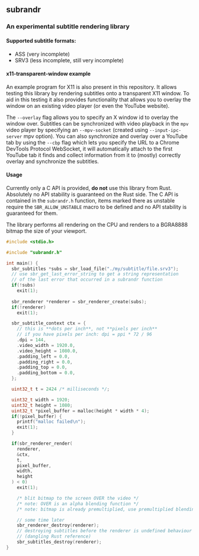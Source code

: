 ## subrandr

### An experimental subtitle rendering library

#### Supported subtitle formats:
- ASS (very incomplete)
- SRV3 (less incomplete, still very incomplete)

#### x11-transparent-window example

An example program for X11 is also present in this repository. It allows testing this library by rendering subtitles onto a transparent X11 window. To aid in this testing it also provides functionality that allows you to overlay the window on an existing video player (or even the YouTube website).

The `--overlay` flag allows you to specify an X window id to overlay the window over.
Subtitles can be synchronized with video playback in the `mpv` video player by specifying an `--mpv-socket` (created using `--input-ipc-server` mpv option). You can also synchronize and overlay over a YouTube tab by using the `--cbp` flag which lets you specify the URL to a Chrome DevTools Protocol WebSocket, it will automatically attach to the first YouTube tab it finds and collect information from it to (mostly) correctly overlay and synchronize the subtitles.

#### Usage

Currently only a C API is provided, **do not** use this library from Rust. Absolutely no API stability is guaranteed on the Rust side.
The C API is contained in the `subrandr.h` function, items marked there as unstable require the `SBR_ALLOW_UNSTABLE` macro to be defined and no API stability is guaranteed for them.

The library performs all rendering on the CPU and renders to a BGRA8888 bitmap the size of your viewport.

```c
#include <stdio.h>

#include "subrandr.h"

int main() {
  sbr_subtitles *subs = sbr_load_file("./my/subtitle/file.srv3");
  // use sbr_get_last_error_string to get a string representation
  // of the last error that occurred in a subrandr function
  if(!subs)
    exit(1);
  
  sbr_renderer *renderer = sbr_renderer_create(subs);
  if(!renderer)
    exit(1);

  sbr_subtitle_context ctx = {
    // this is **dots per inch**, not **pixels per inch**
    // if you have pixels per inch: dpi = ppi * 72 / 96
    .dpi = 144,
    .video_width = 1920.0,
    .video_height = 1080.0,
    .padding_left = 0.0,
    .padding_right = 0.0,
    .padding_top = 0.0,
    .padding_bottom = 0.0,
  };

  uint32_t t = 2424 /* milliseconds */;

  uint32_t width = 1920;
  uint32_t height = 1080;
  uint32_t *pixel_buffer = malloc(height * width * 4);
  if(!pixel_buffer) {
    printf("malloc failed\n");
    exit(1);
  }

  if(sbr_renderer_render(
    renderer,
    &ctx,
    t,
    pixel_buffer,
    width,
    height
  ) < 0)
    exit(1);

    /* blit bitmap to the screen OVER the video */
    /* note: OVER is an alpha blending function */
    /* note: bitmap is already premultiplied, use premultiplied blending function */

    // some time later
    sbr_renderer_destroy(renderer);
    // destroying subtitles before the renderer is undefined behaviour
    // (dangling Rust reference)
    sbr_subtitles_destroy(renderer);
}
```
